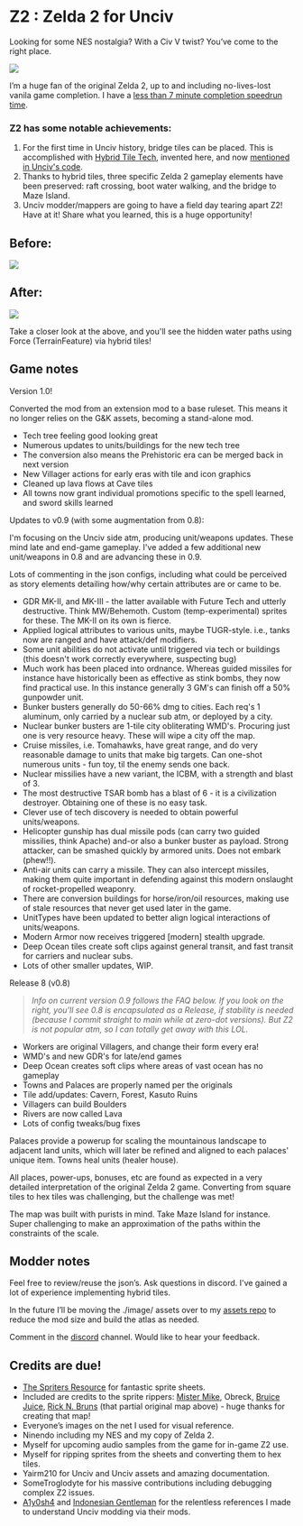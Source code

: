 
# Z2 : Zelda 2 for Unciv

Looking for some NES nostalgia? With a Civ V twist? You’ve come to the right place.

![](https://raw.githubusercontent.com/hackedpassword/Z2/main/preview.png)


I’m a huge fan of the original Zelda 2, up to and including no-lives-lost vanila game completion. I have a [less than 7 minute completion speedrun time](https://youtu.be/uHrhG_AkObw).

### Z2 has some notable achievements:

1. For the first time in Unciv history, bridge tiles can be placed. This is accomplished with [Hybrid Tile Tech](HybridTileTech.md), invented here, and now [mentioned in Unciv's code](https://github.com/yairm210/Unciv/blob/11108112b513da41fe80875c01332650455f1196/core/src/com/unciv/models/ruleset/validation/RulesetValidator.kt#L352).
2. Thanks to hybrid tiles, three specific Zelda 2 gameplay elements have been preserved: raft crossing, boot water walking, and the bridge to Maze Island.
3. Unciv modder/mappers are going to have a field day tearing apart Z2! Have at it! Share what you learned, this is a huge opportunity!

## Before:

![](https://raw.githubusercontent.com/hackedpassword/Unciv-Assets/main/Images/Z2/Z2_before.png)

## After:
![](https://raw.githubusercontent.com/hackedpassword/Unciv-Assets/main/Images/Z2/Screenshot_20231006_182203.jpg)

Take a closer look at the above, and you'll see the hidden water paths using Force (TerrainFeature) via hybrid tiles! 

## Game notes

Version 1.0!

Converted the mod from an extension mod to a base ruleset. This means it no longer relies on the G&K assets, becoming a stand-alone mod.

- Tech tree feeling good looking great
- Numerous updates to units/buildings for the new tech tree
- The conversion also means the Prehistoric era can be merged back in next version
- New Villager actions for early eras with tile and icon graphics
- Cleaned up lava flows at Cave tiles
- All towns now grant individual promotions specific to the spell learned, and sword skills learned

Updates to v0.9 (with some augmentation from 0.8):

I'm focusing on the Unciv side atm, producing unit/weapons updates. These mind late and end-game gameplay. I've added a few additional new unit/weapons in 0.8 and are advancing these in 0.9.

Lots of commenting in the json configs, including what could be perceived as story elements detailing how/why certain attributes are or came to be.

- GDR MK-II, and MK-III - the latter available with Future Tech and utterly destructive. Think MW/Behemoth. Custom (temp-experimental) sprites for these. The MK-II on its own is fierce.
- Applied logical attributes to various units, maybe TUGR-style. i.e., tanks now are ranged and have attack/def modifiers.
- Some unit abilities do not activate until triggered via tech or buildings (this doesn't work correctly everywhere, suspecting bug)
- Much work has been placed into ordnance. Whereas guided missiles for instance have historically been as effective as stink bombs, they now find practical use. In this instance generally 3 GM's can finish off a 50% gunpowder unit.
- Bunker busters generally do 50-66% dmg to cities. Each req's 1 aluminum, only carried by a nuclear sub atm, or deployed by a city.
- Nuclear bunker busters are 1-tile city obliterating WMD's. Procuring just one is very resource heavy. These will wipe a city off the map.
- Cruise missiles, i.e. Tomahawks, have great range, and do very reasonable damage to units that make big targets. Can one-shot numerous units - fun toy, til the enemy sends one back.
- Nuclear missilies have a new variant, the ICBM, with a strength and blast of 3.
- The most destructive TSAR bomb has a blast of 6 - it is a civilization destroyer. Obtaining one of these is no easy task.
- Clever use of tech discovery is needed to obtain powerful units/weapons.
- Helicopter gunship has dual missile pods (can carry two guided missilies, think Apache) and-or also a bunker buster as payload. Strong attacker, can be smashed quickly by armored units. Does not embark (phew!!).
- Anti-air units can carry a missile. They can also intercept missiles, making them quite important in defending against this modern onslaught of rocket-propelled weaponry.
- There are conversion buildings for horse/iron/oil resources, making use of stale resources that never get used later in the game.
- UnitTypes have been updated to better align logical interactions of units/weapons.
- Modern Armor now receives triggered [modern] stealth upgrade.
- Deep Ocean tiles create soft clips against general transit, and fast transit for carriers and nuclear subs.
- Lots of other smaller updates, WIP.

Release 8 (v0.8)

> _Info on current version 0.9 follows the FAQ below. If you look on the right, you'll see 0.8 is encapsulated as a Release, if stability is needed (because I commit straight to main while at zero-dot versions). But Z2 is not popular atm, so I can totally get away with this LOL._

- Workers are original Villagers, and change their form every era!
- WMD's and new GDR's for late/end games
- Deep Ocean creates soft clips where areas of vast ocean has no gameplay
- Towns and Palaces are properly named per the originals
- Tile add/updates: Cavern, Forest, Kasuto Ruins
- Villagers can build Boulders
- Rivers are now called Lava
- Lots of config tweaks/bug fixes

Palaces provide a powerup for scaling the mountainous landscape to adjacent land units, which will later be refined and aligned to each palaces' unique item. Towns heal units (healer house).

All places, power-ups, bonuses, etc are found as expected in a very detailed interpretation of the original Zelda 2 game. Converting from square tiles to hex tiles was challenging, but the challenge was met!

The map was built with purists in mind. Take Maze Island for instance. Super challenging to make an approximation of the paths within the constraints of the scale.

## Modder notes

Feel free to review/reuse the json’s. Ask questions in discord. I've gained a lot of experience implementing hybrid tiles.

In the future I’ll be moving the ./image/ assets over to my [assets repo](https://github.com/hackedpassword/Unciv-Assets/images/Z2/) to reduce the mod size and build the atlas as needed.

Comment in the [discord](https://discord.com/channels/586194543280390151/1138883296835682324) channel. Would like to hear your feedback.


## Credits are due!

- [The Spriters Resource]( https://www.spriters-resource.com/) for fantastic sprite sheets.
- Included are credits to the sprite rippers: [Mister Mike](https://www.spriters-resource.com/submitter/MisterMike/), Obreck, [Bruice Juice](https://retrogamezone.co.uk/zelda2.htm), [Rick N. Bruns](https://www.pinterest.com/snesmaster/) (that partial original map above) - huge thanks for creating that map!
- Everyone’s images on the net I used for visual reference.
- Ninendo including my NES and my copy of Zelda 2.
- Myself for upcoming audio samples from the game for in-game Z2 use.
- Myself for ripping sprites from the sheets and converting them to hex tiles.
- Yairm210 for Unciv and Unciv assets and amazing documentation.
- SomeTroglodyte for his massive contributions including debugging complex Z2 issues.
- [A1y0sh4](https://github.com/A1y0sh4/The-Great-Unciv-Rework) and [Indonesian Gentleman](https://github.com/carriontrooper/Alpha-Frontier) for the relentless references I made to understand Unciv modding via their mods.
